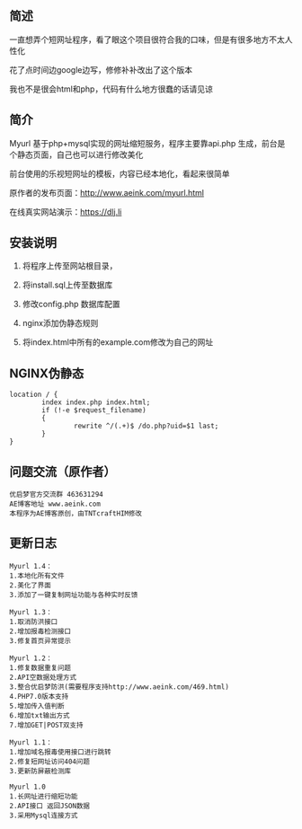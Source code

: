 ## 简述
一直想弄个短网址程序，看了眼这个项目很符合我的口味，但是有很多地方不太人性化

花了点时间边google边写，修修补补改出了这个版本

我也不是很会html和php，代码有什么地方很蠢的话请见谅

## 简介
Myurl 基于php+mysql实现的网址缩短服务，程序主要靠api.php 生成，前台是个静态页面，自己也可以进行修改美化

前台使用的乐视短网址的模板，内容已经本地化，看起来很简单

原作者的发布页面：http://www.aeink.com/myurl.html

在线真实网站演示：https://dlj.li
## 安装说明
1. 将程序上传至网站根目录，

2. 将install.sql上传至数据库

3. 修改config.php 数据库配置

4. nginx添加伪静态规则

5. 将index.html中所有的example.com修改为自己的网址
    
## NGINX伪静态

    location / {
            index index.php index.html;
            if (!-e $request_filename)
            {
                    rewrite ^/(.+)$ /do.php?uid=$1 last;
            }
    }

## 问题交流（原作者）

    优启梦官方交流群 463631294
    AE博客地址 www.aeink.com
    本程序为AE博客原创，由TNTcraftHIM修改

## 更新日志
	Myurl 1.4：
	1.本地化所有文件
	2.美化了界面
	3.添加了一键复制网址功能与各种实时反馈

	Myurl 1.3：
	1.取消防洪接口
	2.增加报毒检测接口
	3.修复首页异常提示
	
    Myurl 1.2：
    1.修复数据重复问题
    2.API空数据处理方式
    3.整合优启梦防洪(需要程序支持http://www.aeink.com/469.html)
    4.PHP7.0版本支持
    5.增加传入值判断
    6.增加txt输出方式
    7.增加GET|POST双支持

    Myurl 1.1：
    1.增加域名报毒使用接口进行跳转
    2.修复短网址访问404问题
    3.更新防屏蔽检测库

    Myurl 1.0
    1.长网址进行缩短功能
    2.API接口 返回JSON数据
    3.采用Mysql连接方式
